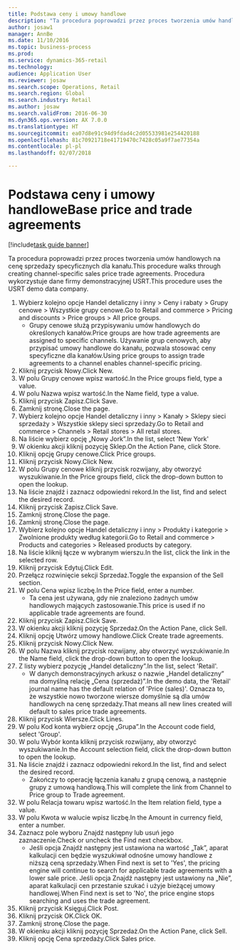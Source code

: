 ```yaml
--- 
title: Podstawa ceny i umowy handlowe
description: "Ta procedura poprowadzi przez proces tworzenia umów handlowych na cenę sprzedaży specyficznych dla kanału."
author: josaw1
manager: AnnBe
ms.date: 11/10/2016
ms.topic: business-process
ms.prod: 
ms.service: dynamics-365-retail
ms.technology: 
audience: Application User
ms.reviewer: josaw
ms.search.scope: Operations, Retail
ms.search.region: Global
ms.search.industry: Retail
ms.author: josaw
ms.search.validFrom: 2016-06-30
ms.dyn365.ops.version: AX 7.0.0
ms.translationtype: HT
ms.sourcegitcommit: ea07d8e91c94d9fdad4c2d05533981e254420188
ms.openlocfilehash: 81c70921718e41719470c7428c05a9f7ae77354a
ms.contentlocale: pl-pl
ms.lasthandoff: 02/07/2018

---
```

# <a name="base-price-and-trade-agreements"></a><span data-ttu-id="6c32a-103">Podstawa ceny i umowy handlowe</span><span class="sxs-lookup"><span data-stu-id="6c32a-103">Base price and trade agreements</span></span>

[!include[task guide banner](../includes/task-guide-banner.md)]

<span data-ttu-id="6c32a-104">Ta procedura poprowadzi przez proces tworzenia umów handlowych na cenę sprzedaży specyficznych dla kanału.</span><span class="sxs-lookup"><span data-stu-id="6c32a-104">This procedure walks through creating channel-specific sales price trade agreements.</span></span> <span data-ttu-id="6c32a-105">Procedura wykorzystuje dane firmy demonstracyjnej USRT.</span><span class="sxs-lookup"><span data-stu-id="6c32a-105">This procedure uses the USRT demo data company.</span></span>

1. <span data-ttu-id="6c32a-106">Wybierz kolejno opcje Handel detaliczny i inny > Ceny i rabaty > Grupy cenowe > Wszystkie grupy cenowe.</span><span class="sxs-lookup"><span data-stu-id="6c32a-106">Go to Retail and commerce > Pricing and discounts > Price groups > All price groups.</span></span>
    * <span data-ttu-id="6c32a-107">Grupy cenowe służą przypisywaniu umów handlowych do określonych kanałów.</span><span class="sxs-lookup"><span data-stu-id="6c32a-107">Price groups are how trade agreements are assigned to specific channels.</span></span> <span data-ttu-id="6c32a-108">Używanie grup cenowych, aby przypisać umowy handlowe do kanału, pozwala stosować ceny specyficzne dla kanałów.</span><span class="sxs-lookup"><span data-stu-id="6c32a-108">Using price groups to assign trade agreements to a channel enables channel-specific pricing.</span></span>  
2. <span data-ttu-id="6c32a-109">Kliknij przycisk Nowy.</span><span class="sxs-lookup"><span data-stu-id="6c32a-109">Click New.</span></span>
3. <span data-ttu-id="6c32a-110">W polu Grupy cenowe wpisz wartość.</span><span class="sxs-lookup"><span data-stu-id="6c32a-110">In the Price groups field, type a value.</span></span>
4. <span data-ttu-id="6c32a-111">W polu Nazwa wpisz wartość.</span><span class="sxs-lookup"><span data-stu-id="6c32a-111">In the Name field, type a value.</span></span>
5. <span data-ttu-id="6c32a-112">Kliknij przycisk Zapisz.</span><span class="sxs-lookup"><span data-stu-id="6c32a-112">Click Save.</span></span>
6. <span data-ttu-id="6c32a-113">Zamknij stronę.</span><span class="sxs-lookup"><span data-stu-id="6c32a-113">Close the page.</span></span>
7. <span data-ttu-id="6c32a-114">Wybierz kolejno opcje Handel detaliczny i inny > Kanały > Sklepy sieci sprzedaży > Wszystkie sklepy sieci sprzedaży.</span><span class="sxs-lookup"><span data-stu-id="6c32a-114">Go to Retail and commerce > Channels > Retail stores > All retail stores.</span></span>
8. <span data-ttu-id="6c32a-115">Na liście wybierz opcję „Nowy Jork”.</span><span class="sxs-lookup"><span data-stu-id="6c32a-115">In the list, select 'New York'</span></span>
9. <span data-ttu-id="6c32a-116">W okienku akcji kliknij pozycję Sklep.</span><span class="sxs-lookup"><span data-stu-id="6c32a-116">On the Action Pane, click Store.</span></span>
10. <span data-ttu-id="6c32a-117">Kliknij opcję Grupy cenowe.</span><span class="sxs-lookup"><span data-stu-id="6c32a-117">Click Price groups.</span></span>
11. <span data-ttu-id="6c32a-118">Kliknij przycisk Nowy.</span><span class="sxs-lookup"><span data-stu-id="6c32a-118">Click New.</span></span>
12. <span data-ttu-id="6c32a-119">W polu Grupy cenowe kliknij przycisk rozwijany, aby otworzyć wyszukiwanie.</span><span class="sxs-lookup"><span data-stu-id="6c32a-119">In the Price groups field, click the drop-down button to open the lookup.</span></span>
13. <span data-ttu-id="6c32a-120">Na liście znajdź i zaznacz odpowiedni rekord.</span><span class="sxs-lookup"><span data-stu-id="6c32a-120">In the list, find and select the desired record.</span></span>
14. <span data-ttu-id="6c32a-121">Kliknij przycisk Zapisz.</span><span class="sxs-lookup"><span data-stu-id="6c32a-121">Click Save.</span></span>
15. <span data-ttu-id="6c32a-122">Zamknij stronę.</span><span class="sxs-lookup"><span data-stu-id="6c32a-122">Close the page.</span></span>
16. <span data-ttu-id="6c32a-123">Zamknij stronę.</span><span class="sxs-lookup"><span data-stu-id="6c32a-123">Close the page.</span></span>
17. <span data-ttu-id="6c32a-124">Wybierz kolejno opcje Handel detaliczny i inny > Produkty i kategorie > Zwolnione produkty według kategorii.</span><span class="sxs-lookup"><span data-stu-id="6c32a-124">Go to Retail and commerce > Products and categories > Released products by category.</span></span>
18. <span data-ttu-id="6c32a-125">Na liście kliknij łącze w wybranym wierszu.</span><span class="sxs-lookup"><span data-stu-id="6c32a-125">In the list, click the link in the selected row.</span></span>
19. <span data-ttu-id="6c32a-126">Kliknij przycisk Edytuj.</span><span class="sxs-lookup"><span data-stu-id="6c32a-126">Click Edit.</span></span>
20. <span data-ttu-id="6c32a-127">Przełącz rozwinięcie sekcji Sprzedaż.</span><span class="sxs-lookup"><span data-stu-id="6c32a-127">Toggle the expansion of the Sell section.</span></span>
21. <span data-ttu-id="6c32a-128">W polu Cena wpisz liczbę.</span><span class="sxs-lookup"><span data-stu-id="6c32a-128">In the Price field, enter a number.</span></span>
    * <span data-ttu-id="6c32a-129">Ta cena jest używana, gdy nie znaleziono żadnych umów handlowych mających zastosowanie.</span><span class="sxs-lookup"><span data-stu-id="6c32a-129">This price is used if no applicable trade agreements are found.</span></span>  
22. <span data-ttu-id="6c32a-130">Kliknij przycisk Zapisz.</span><span class="sxs-lookup"><span data-stu-id="6c32a-130">Click Save.</span></span>
23. <span data-ttu-id="6c32a-131">W okienku akcji kliknij pozycję Sprzedaż.</span><span class="sxs-lookup"><span data-stu-id="6c32a-131">On the Action Pane, click Sell.</span></span>
24. <span data-ttu-id="6c32a-132">Kliknij opcję Utwórz umowy handlowe.</span><span class="sxs-lookup"><span data-stu-id="6c32a-132">Click Create trade agreements.</span></span>
25. <span data-ttu-id="6c32a-133">Kliknij przycisk Nowy.</span><span class="sxs-lookup"><span data-stu-id="6c32a-133">Click New.</span></span>
26. <span data-ttu-id="6c32a-134">W polu Nazwa kliknij przycisk rozwijany, aby otworzyć wyszukiwanie.</span><span class="sxs-lookup"><span data-stu-id="6c32a-134">In the Name field, click the drop-down button to open the lookup.</span></span>
27. <span data-ttu-id="6c32a-135">Z listy wybierz pozycję „Handel detaliczny”.</span><span class="sxs-lookup"><span data-stu-id="6c32a-135">In the list, select 'Retail'.</span></span>
    * <span data-ttu-id="6c32a-136">W danych demonstracyjnych arkusz o nazwie „Handel detaliczny” ma domyślną relację „Cena (sprzedaż)”.</span><span class="sxs-lookup"><span data-stu-id="6c32a-136">In the demo data, the 'Retail' journal name has the default relation of 'Price (sales)'.</span></span> <span data-ttu-id="6c32a-137">Oznacza to, że wszystkie nowo tworzone wiersze domyślnie są dla umów handlowych na cenę sprzedaży.</span><span class="sxs-lookup"><span data-stu-id="6c32a-137">That means all new lines created will default to sales price trade agreements.</span></span>  
28. <span data-ttu-id="6c32a-138">Kliknij przycisk Wiersze.</span><span class="sxs-lookup"><span data-stu-id="6c32a-138">Click Lines.</span></span>
29. <span data-ttu-id="6c32a-139">W polu Kod konta wybierz opcję „Grupa”.</span><span class="sxs-lookup"><span data-stu-id="6c32a-139">In the Account code field, select 'Group'.</span></span>
30. <span data-ttu-id="6c32a-140">W polu Wybór konta kliknij przycisk rozwijany, aby otworzyć wyszukiwanie.</span><span class="sxs-lookup"><span data-stu-id="6c32a-140">In the Account selection field, click the drop-down button to open the lookup.</span></span>
31. <span data-ttu-id="6c32a-141">Na liście znajdź i zaznacz odpowiedni rekord.</span><span class="sxs-lookup"><span data-stu-id="6c32a-141">In the list, find and select the desired record.</span></span>
    * <span data-ttu-id="6c32a-142">Zakończy to operację łączenia kanału z grupą cenową, a następnie grupy z umową handlową.</span><span class="sxs-lookup"><span data-stu-id="6c32a-142">This will complete the link from Channel to Price group to Trade agreement.</span></span>  
32. <span data-ttu-id="6c32a-143">W polu Relacja towaru wpisz wartość.</span><span class="sxs-lookup"><span data-stu-id="6c32a-143">In the Item relation field, type a value.</span></span>
33. <span data-ttu-id="6c32a-144">W polu Kwota w walucie wpisz liczbę.</span><span class="sxs-lookup"><span data-stu-id="6c32a-144">In the Amount in currency field, enter a number.</span></span>
34. <span data-ttu-id="6c32a-145">Zaznacz pole wyboru Znajdź następny lub usuń jego zaznaczenie.</span><span class="sxs-lookup"><span data-stu-id="6c32a-145">Check or uncheck the Find next checkbox.</span></span>
    * <span data-ttu-id="6c32a-146">Jeśli opcja Znajdź następny jest ustawiona na wartość „Tak”, aparat kalkulacji cen będzie wyszukiwał odnośne umowy handlowe z niższą ceną sprzedaży.</span><span class="sxs-lookup"><span data-stu-id="6c32a-146">When Find next is set to 'Yes', the pricing engine will continue to search for applicable trade agreements with a lower sale price.</span></span> <span data-ttu-id="6c32a-147">Jeśli opcja Znajdź następny jest ustawiony na „Nie”, aparat kalkulacji cen przestanie szukać i użyje bieżącej umowy handlowej.</span><span class="sxs-lookup"><span data-stu-id="6c32a-147">When Find next is set to 'No', the price engine stops searching and uses the trade agreement.</span></span>  
35. <span data-ttu-id="6c32a-148">Kliknij przycisk Księguj.</span><span class="sxs-lookup"><span data-stu-id="6c32a-148">Click Post.</span></span>
36. <span data-ttu-id="6c32a-149">Kliknij przycisk OK.</span><span class="sxs-lookup"><span data-stu-id="6c32a-149">Click OK.</span></span>
37. <span data-ttu-id="6c32a-150">Zamknij stronę.</span><span class="sxs-lookup"><span data-stu-id="6c32a-150">Close the page.</span></span>
38. <span data-ttu-id="6c32a-151">W okienku akcji kliknij pozycję Sprzedaż.</span><span class="sxs-lookup"><span data-stu-id="6c32a-151">On the Action Pane, click Sell.</span></span>
39. <span data-ttu-id="6c32a-152">Kliknij opcję Cena sprzedaży.</span><span class="sxs-lookup"><span data-stu-id="6c32a-152">Click Sales price.</span></span>


